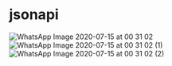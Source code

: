 # jsonapi
![WhatsApp Image 2020-07-15 at 00 31 02](https://user-images.githubusercontent.com/63543822/87459312-6c413300-c635-11ea-8a2a-45dbe10aa1f9.jpeg)
![WhatsApp Image 2020-07-15 at 00 31 02 (1)](https://user-images.githubusercontent.com/63543822/87459304-6b100600-c635-11ea-9bc8-6fcc3fe27525.jpeg)
![WhatsApp Image 2020-07-15 at 00 31 02 (2)](https://user-images.githubusercontent.com/63543822/87459294-68adac00-c635-11ea-9cf0-98f2874f279c.jpeg)
